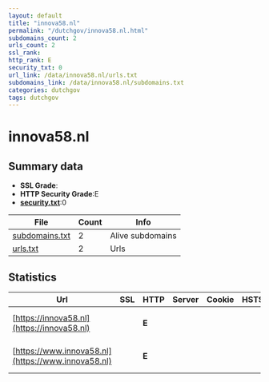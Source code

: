 ```yaml
---
layout: default
title: "innova58.nl"
permalink: "/dutchgov/innova58.nl.html"
subdomains_count: 2
urls_count: 2
ssl_rank: 
http_rank: E
security_txt: 0
url_link: /data/innova58.nl/urls.txt
subdomains_link: /data/innova58.nl/subdomains.txt
categories: dutchgov
tags: dutchgov
---
```



# innova58.nl
## Summary data


 - **SSL Grade**:
 - **HTTP Security Grade**:E
 - **[security.txt](https://www.digitaleoverheid.nl/nieuws/standaard-security-txt-nu-verplicht-voor-overheid/)**:0


| File       | Count | Info |
|------------|-------|------|
|[subdomains.txt](/DutchGovScope/data/innova58.nl/subdomains.txt)|2|Alive subdomains|
|[urls.txt](/DutchGovScope/data/innova58.nl/urls.txt)|2|Urls|


## Statistics


| Url | SSL | HTTP | Server | Cookie | HSTS | CORS | CTO | CSP | XFO | XXP | RP |FP| Tech |Title |
|--------|-------|-------|------|------|------|------|------|------|------|------|------|------|------|------|
|[https://innova58.nl](https://innova58.nl)| | **E**|| | | | | | | | :white_check_mark: | |HSTS Microsoft ASP.NET|Object moved|
|[https://www.innova58.nl](https://www.innova58.nl)| | **E**|| | | | | | | | :white_check_mark: | |HSTS Microsoft ASP.NET|Object moved|


